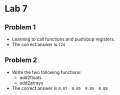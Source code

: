 # Lab 7

## Problem 1

- Learning to call functions and push/pop registers.
- The correct answer is `124`

## Problem 2

- Write the two following functions:
  - add2floats
  - add2arrays
- The correct answer is `0.07  0.05  0.05  0.08`
